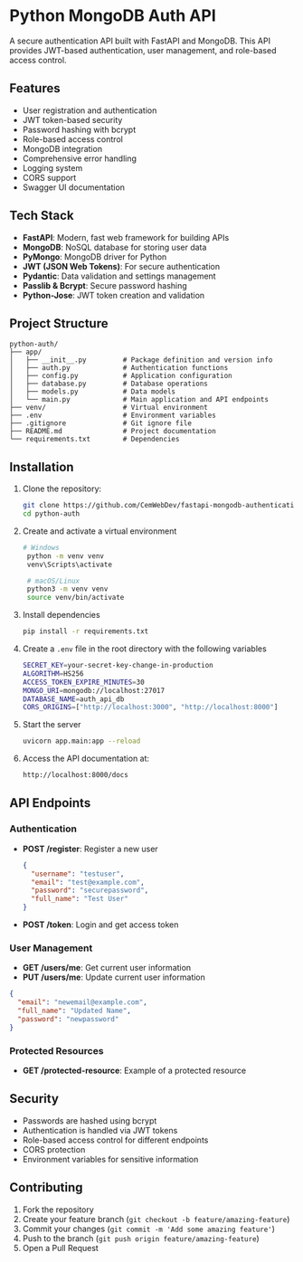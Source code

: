 # Python MongoDB Auth API

A secure authentication API built with FastAPI and MongoDB. This API provides JWT-based authentication, user management, and role-based access control.

## Features

- User registration and authentication
- JWT token-based security
- Password hashing with bcrypt
- Role-based access control
- MongoDB integration
- Comprehensive error handling
- Logging system
- CORS support
- Swagger UI documentation

## Tech Stack

- **FastAPI**: Modern, fast web framework for building APIs
- **MongoDB**: NoSQL database for storing user data
- **PyMongo**: MongoDB driver for Python
- **JWT (JSON Web Tokens)**: For secure authentication
- **Pydantic**: Data validation and settings management
- **Passlib & Bcrypt**: Secure password hashing
- **Python-Jose**: JWT token creation and validation

## Project Structure

```
python-auth/
├── app/
│   ├── __init__.py         # Package definition and version info
│   ├── auth.py             # Authentication functions
│   ├── config.py           # Application configuration
│   ├── database.py         # Database operations
│   ├── models.py           # Data models
│   └── main.py             # Main application and API endpoints
├── venv/                   # Virtual environment
├── .env                    # Environment variables
├── .gitignore              # Git ignore file
├── README.md               # Project documentation
└── requirements.txt        # Dependencies
```

## Installation

1. Clone the repository:
   ```bash
   git clone https://github.com/CemWebDev/fastapi-mongodb-authentication.git
   cd python-auth
   ```

2. Create and activate a virtual environment
   ```bash
   # Windows
    python -m venv venv
    venv\Scripts\activate

    # macOS/Linux
    python3 -m venv venv
    source venv/bin/activate
   ```

3. Install dependencies
   ```bash
   pip install -r requirements.txt
   ```

4. Create a `.env` file in the root directory with the following variables
    ```bash
    SECRET_KEY=your-secret-key-change-in-production
    ALGORITHM=HS256
    ACCESS_TOKEN_EXPIRE_MINUTES=30
    MONGO_URI=mongodb://localhost:27017
    DATABASE_NAME=auth_api_db
    CORS_ORIGINS=["http://localhost:3000", "http://localhost:8000"]
   ```

5. Start the server
    ```bash
    uvicorn app.main:app --reload
   ```

6. Access the API documentation at:
    ```bash
    http://localhost:8000/docs
   ```


## API Endpoints

### Authentication

- **POST /register**: Register a new user
  ```json
  {
    "username": "testuser",
    "email": "test@example.com",
    "password": "securepassword",
    "full_name": "Test User"    
  }

- **POST /token**: Login and get access token


### User Management

- **GET /users/me**: Get current user information
- **PUT /users/me**: Update current user information
```json
{
  "email": "newemail@example.com",
  "full_name": "Updated Name",
  "password": "newpassword"
}
```

### Protected Resources

- **GET /protected-resource**: Example of a protected resource

## Security

- Passwords are hashed using bcrypt
- Authentication is handled via JWT tokens
- Role-based access control for different endpoints
- CORS protection
- Environment variables for sensitive information

## Contributing

1. Fork the repository
2. Create your feature branch (`git checkout -b feature/amazing-feature`)
3. Commit your changes (`git commit -m 'Add some amazing feature'`)
4. Push to the branch (`git push origin feature/amazing-feature`)
5. Open a Pull Request


